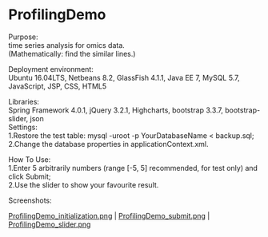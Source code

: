# ProfilingDemo
Purpose: </br>
time series analysis for omics data.</br>
(Mathematically: find the similar lines.)</br>

Deployment environment:</br>
Ubuntu 16.04LTS, Netbeans 8.2, GlassFish 4.1.1, Java EE 7, MySQL 5.7, JavaScript, JSP, CSS, HTML5</br>

Libraries:</br>
Spring Framework 4.0.1, jQuery 3.2.1, Highcharts, bootstrap 3.3.7, bootstrap-slider, json</br>
Settings:</br>
1.Restore the test table: mysql -uroot -p YourDatabaseName < backup.sql;</br>
2.Change the database properties in applicationContext.xml.</br>

How To Use:</br>
1.Enter 5 arbitrarily numbers (range [-5, 5] recommended, for test only) and click Submit;</br>
2.Use the slider to show your favourite result. </b>

Screenshots:</b>

[ProfilingDemo_initialization.png](http://xlin.me/ProfilingDemo/ProfilingDemo_initialization.png) |
[ProfilingDemo_submit.png](http://xlin.me/ProfilingDemo/ProfilingDemo_submit.png) | 
[ProfilingDemo_slider.png](http://xlin.me/ProfilingDemo/ProfilingDemo_slider.png) 
